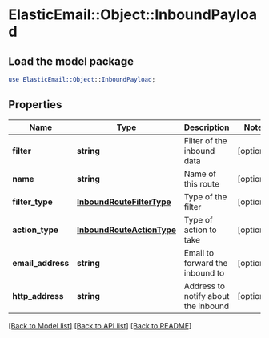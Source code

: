 # ElasticEmail::Object::InboundPayload

## Load the model package
```perl
use ElasticEmail::Object::InboundPayload;
```

## Properties
Name | Type | Description | Notes
------------ | ------------- | ------------- | -------------
**filter** | **string** | Filter of the inbound data | [optional] 
**name** | **string** | Name of this route | [optional] 
**filter_type** | [**InboundRouteFilterType**](InboundRouteFilterType.md) | Type of the filter | [optional] 
**action_type** | [**InboundRouteActionType**](InboundRouteActionType.md) | Type of action to take | [optional] 
**email_address** | **string** | Email to forward the inbound to | [optional] 
**http_address** | **string** | Address to notify about the inbound | [optional] 

[[Back to Model list]](../README.md#documentation-for-models) [[Back to API list]](../README.md#documentation-for-api-endpoints) [[Back to README]](../README.md)


